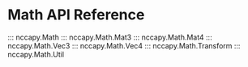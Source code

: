 # Math API Reference

::: nccapy.Math
::: nccapy.Math.Mat3
::: nccapy.Math.Mat4
::: nccapy.Math.Vec3
::: nccapy.Math.Vec4
::: nccapy.Math.Transform
::: nccapy.Math.Util
